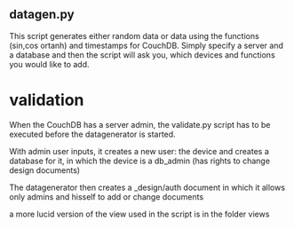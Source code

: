 ## datagen.py 
This script generates either random data or data using the functions (sin,cos ortanh) and timestamps for CouchDB. Simply specify a server and a database and then the script will ask you, which devices and functions you would like to add.

# validation

When the CouchDB has a server admin, the validate.py script has to be executed before the datagenerator is started.

With admin user inputs, it creates a new user: the device and creates a database for it, in which the device is a db_admin (has rights to change design documents)

The datagenerator then creates a _design/auth document in which it allows only admins and hisself to add or change documents

a more lucid version of the view used in the script is in the folder views

